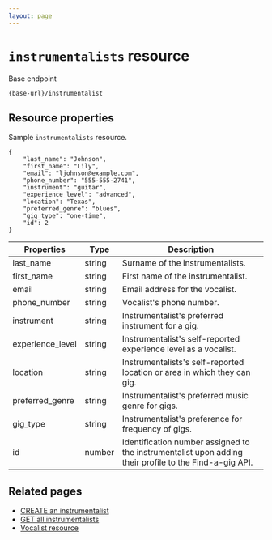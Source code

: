 ```yaml
---
layout: page
---
```


# `instrumentalists` resource

Base endpoint

```shell
{base-url}/instrumentalist
```

## Resource properties

Sample `instrumentalists` resource.

``` shell
{
    "last_name": "Johnson",
    "first_name": "Lily",
    "email": "ljohnson@example.com",
    "phone_number": "555-555-2741",
    "instrument": "guitar",
    "experience_level": "advanced",
    "location": "Texas",
    "preferred_genre": "blues",
    "gig_type": "one-time",
    "id": 2    
}
```

| Properties | Type | Description |
|--- | --- | ---|
| last_name | string | Surname of the instrumentalists.|
| first_name | string | First name of the instrumentalist.|
| email | string | Email address for the vocalist.|
| phone_number | string | Vocalist's phone number. |
| instrument | string | Instrumentalist's preferred instrument for a gig.|
| experience_level | string | Instrumentalist's self-reported experience level as a vocalist.|
| location | string | Instrumentalists's self-reported location or area in which they can gig.|
| preferred_genre | string | Instrumentalist's preferred music genre for gigs.|
| gig_type | string | Instrumentalist's preference for frequency of gigs.|
| id | number | Identification number assigned to the instrumentalist upon adding their profile to the Find-a-gig API.|

## Related pages

* [CREATE an instrumentalist](inst-create-inst.md)
* [GET all instrumentalists](inst-get-all-inst.md)
* [Vocalist resource](vocalists.md)
